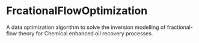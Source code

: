 # FrcationalFlowOptimization
A data optimization algorithm to solve the inversion modelling of fractional-flow theory for Chemical enhanced oil recovery processes.
